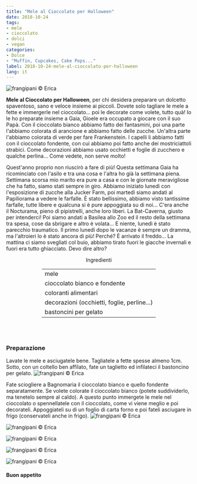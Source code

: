```yaml
---
title: "Mele al Cioccolato per Halloween"
date: 2018-10-24
tags:
- mele
- cioccolato
- dolci
- vegan 
categories:
- Dolce
- "Muffin, Cupcakes, Cake Pops..."
label: 2018-10-24-mele-al-cioccolato-per-halloween
lang: it 
---
```

![](header.jpg "frangipani © Erica")

**Mele al Cioccolato per Halloween**, per chi desidera preparare un dolcetto spaventoso, sano e veloce insieme ai piccoli. Dovete solo tagliare le mele a fette e immergerle nel cioccolato... poi le decorate come volete, tutto quà! Io le ho preparate insieme a Gaia, Gioele era occupato a giocare con il suo Papà. Con il cioccolato bianco abbiamo fatto dei fantasmini, poi una parte l'abbiamo colorata di arancione e abbiamo fatto delle zucche. Un'altra parte l'abbiamo colorata di verde per fare Frankenstein. I capelli li abbiamo fatti con il cioccolato fondente, con cui abbiamo poi fatto anche dei mostriciattoli strabici. Come decorazioni abbiamo usato occhietti e foglie di zucchero e qualche perlina... Come vedete, non serve molto! 

Quest'anno proprio non riuscirò a fare di più! Questa settimana Gaia ha ricominciato con l'asilo e tra una cosa e l'altra ho già la settimana piena. Settimana scorsa mio marito era pure a casa e con le giornate meravigliose che ha fatto, siamo stati sempre in giro. Abbiamo iniziato lunedì con l'esposizione di zucche alla Jucker Farm, poi martedì siamo andati al Papiliorama a vedere le farfalle. È stato bellissimo, abbiamo visto tantissime farfalle, tutte libere e qualcuna si è pure appoggiata su di noi... C'era anche il Nocturama, pieno di pipistrelli, anche loro liberi. La Bat-Caverna, giusto per intenderci! Poi siamo andati a Basilea allo Zoo ed il resto della settimana tra spesa, cose da sbrigare e altro è volata... E niente, lunedì è stato parecchio traumatico. Il primo lunedì dopo le vacanze è sempre un dramma, ma l'altroieri lo è stato ancora di più! Perché? È arrivato il freddo... La mattina ci siamo svegliati col buio, abbiamo tirato fuori le giacche invernali e fuori era tutto ghiacciato. Devo dire altro?

<div id="wrapper" style="text-align: center">
  <div id="yourdiv" style="display: inline-block;">
    <div class="ingredients" itemscope itemtype="http://schema.org/Recipe">
      <span itemprop="name" style="display:none;">Mele al Cioccolato per Halloween</span>
      <span itemprop="recipeCategory" style="display:none;">Dolce</span>
      <img itemprop="image" style="display:none;" class="ignore-gallery-item" src="header.jpeg"/>
      <span itemprop="author" style="display:none;">Erica Raiano</span>
      <span itemprop="description" style="display:none;">Mele al Cioccolato per Halloween, per chi desidera preparare un dolcetto spaventoso, sano e veloce insieme ai piccoli.</span>
      <div class="ingredients-title">Ingredienti</div>
      <table>
        <tbody>
          </tr>
          <tr itemprop="recipeIngredient">
            <td>mele</td>
          </tr>
          <tr itemprop="recipeIngredient">
            <td>cioccolato bianco e fondente</td>
          </tr>
          <tr itemprop="recipeIngredient">
            <td>coloranti alimentari</td>
          </tr>
          <tr itemprop="recipeIngredient">
            <td>decorazioni (occhietti, foglie, perline...)</td>
          </tr>
          <tr itemprop="recipeIngredient">
            <td>bastoncini per gelato</td>
          </tr>
          <tr>
        </tbody>
      </table>
      <br></br>
    </div>
  </div>
</div>


<h3>
  <font color="grey">
    <i class="fa-solid fa-gears"></i>
  </font> Preparazione
</h3>

Lavate le mele e asciugatele bene. Tagliatele a fette spesse almeno 1cm. Sotto, con un coltello ben affilato, fate un taglietto ed infilateci il bastoncino per gelato.
![](mele.jpg "frangipani © Erica")

Fate sciogliere a Bagnomaria il cioccolato bianco e quello fondente separatamente. Se volete colorate il cioccolato bianco (potete suddividerlo, ma tenetelo sempre al caldo). A questo punto immergete le mele nel cioccolato o spennellatele con il cioccolato, come vi viene meglio e poi decorateli. Appoggiateli su di un foglio di carta forno e poi fateli asciugare in frigo (conservateli anche in frigo).
![](risultato1.jpg "frangipani © Erica")

![](risultato2.jpg "frangipani © Erica")

![](risultato3.jpg "frangipani © Erica")

![](risultato4.jpg "frangipani © Erica")

![](risultato5.jpg "frangipani © Erica")

<h4>Buon appetito
  <font color="red">
    <i class="fa-regular fa-face-smile"></i>
  </font>
</h4>